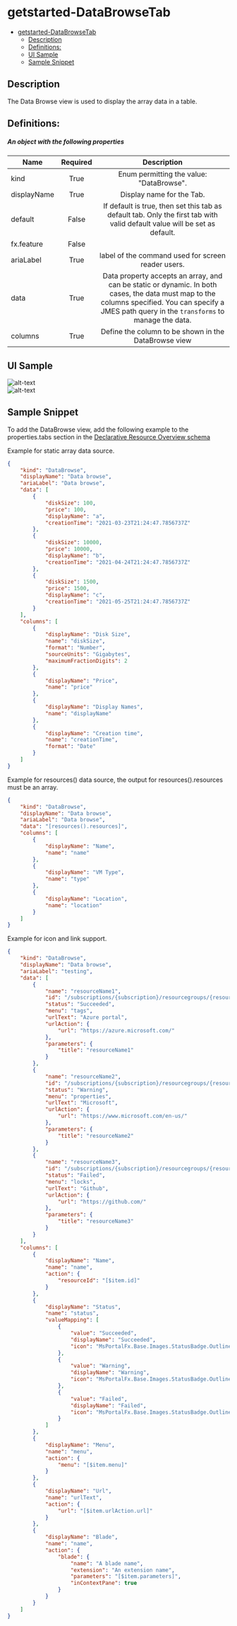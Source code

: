 <a name="getstarted-databrowsetab"></a>
# getstarted-DataBrowseTab
* [getstarted-DataBrowseTab](#getstarted-databrowsetab)
    * [Description](#getstarted-databrowsetab-description)
    * [Definitions:](#getstarted-databrowsetab-definitions)
    * [UI Sample](#getstarted-databrowsetab-ui-sample)
    * [Sample Snippet](#getstarted-databrowsetab-sample-snippet)

<a name="getstarted-databrowsetab-description"></a>
## Description
The Data Browse view is used to display the array data in a table.
<a name="getstarted-databrowsetab-definitions"></a>
## Definitions:
<a name="getstarted-databrowsetab-definitions-an-object-with-the-following-properties"></a>
##### An object with the following properties
| Name | Required | Description
| ---|:--:|:--:|
|kind|True|Enum permitting the value: "DataBrowse".
|displayName|True|Display name for the Tab.
|default|False|If default is true, then set this tab as default tab. Only the first tab with valid default value will be set as default.
|fx.feature|False|
|ariaLabel|True|label of the command used for screen reader users.
|data|True|Data property accepts an array, and can be static or dynamic. In both cases, the data must map to the columns specified. You can specify a JMES path query in the `transforms` to manage the data.
|columns|True|Define the column to be shown in the DataBrowse view
<a name="getstarted-databrowsetab-ui-sample"></a>
## UI Sample
![alt-text](../media/dx/views/DataBrowseTab.png "UI Sample")  
![alt-text](../media/dx/views/DataBrowseTabIcons.png "DataBrowse with Icons")  
<a name="getstarted-databrowsetab-sample-snippet"></a>
## Sample Snippet
  To add the DataBrowse view, add the following example to the properties.tabs section in the [Declarative Resource Overview schema](portalfx-declarative-overview.md#declarative-resource-overview-schema)


Example for static array data source.

```json
{
    "kind": "DataBrowse",
    "displayName": "Data browse",
    "ariaLabel": "Data browse",
    "data": [
        {
            "diskSize": 100,
            "price": 100,
            "displayName": "a",
            "creationTime": "2021-03-23T21:24:47.7856737Z"
        },
        {
            "diskSize": 10000,
            "price": 10000,
            "displayName": "b",
            "creationTime": "2021-04-24T21:24:47.7856737Z"
        },
        {
            "diskSize": 1500,
            "price": 1500,
            "displayName": "c",
            "creationTime": "2021-05-25T21:24:47.7856737Z"
        }
    ],
    "columns": [
        {
            "displayName": "Disk Size",
            "name": "diskSize",
            "format": "Number",
            "sourceUnits": "Gigabytes",
            "maximumFractionDigits": 2
        },
        {
            "displayName": "Price",
            "name": "price"
        },
        {
            "displayName": "Display Names",
            "name": "displayName"
        },
        {
            "displayName": "Creation time",
            "name": "creationTime",
            "format": "Date"
        }
    ]
}
```

Example for resources() data source, the output for resources().resources must be an array.

```json
{
    "kind": "DataBrowse",
    "displayName": "Data browse",
    "ariaLabel": "Data browse",
    "data": "[resources().resources]",
    "columns": [
        {
            "displayName": "Name",
            "name": "name"
        },
        {
            "displayName": "VM Type",
            "name": "type"
        },
        {
            "displayName": "Location",
            "name": "location"
        }
    ]
}
```

Example for icon and link support.

```json
{
	"kind": "DataBrowse",
	"displayName": "Data browse",
	"ariaLabel": "testing",
	"data": [
		{
			"name": "resourceName1",
			"id": "/subscriptions/{subscription}/resourcegroups/{resourcegroup}/providers/{provider}/{resourceType}/{resourceName}",
			"status": "Succeeded",
			"menu": "tags",
			"urlText": "Azure portal",
			"urlAction": {
				"url": "https://azure.microsoft.com/"
			},
			"parameters": {
				"title": "resourceName1"
			}
		},
		{
			"name": "resourceName2",
			"id": "/subscriptions/{subscription}/resourcegroups/{resourcegroup}/providers/{provider}/{resourceType}/{resourceName}",
			"status": "Warning",
			"menu": "properties",
			"urlText": "Microsoft",
			"urlAction": {
				"url": "https://www.microsoft.com/en-us/"
			},
			"parameters": {
				"title": "resourceName2"
			}
		},
		{
			"name": "resourceName3",
			"id": "/subscriptions/{subscription}/resourcegroups/{resourcegroup}/providers/{provider}/{resourceType}/{resourceName}",
			"status": "Failed",
			"menu": "locks",
			"urlText": "Github",
			"urlAction": {
				"url": "https://github.com/"
			},
			"parameters": {
				"title": "resourceName3"
			}
		}
	],
	"columns": [
		{
			"displayName": "Name",
			"name": "name",
			"action": {
				"resourceId": "[$item.id]"
			}
		},
		{
			"displayName": "Status",
			"name": "status",
			"valueMapping": [
				{
					"value": "Succeeded",
					"displayName": "Succeeded",
					"icon": "MsPortalFx.Base.Images.StatusBadge.Outline.Success"
				},
				{
					"value": "Warning",
					"displayName": "Warning",
					"icon": "MsPortalFx.Base.Images.StatusBadge.Outline.Warning"
				},
				{
					"value": "Failed",
					"displayName": "Failed",
					"icon": "MsPortalFx.Base.Images.StatusBadge.Outline.Failed"
				}
			]
		},
		{
			"displayName": "Menu",
			"name": "menu",
			"action": {
				"menu": "[$item.menu]"
			}
		},
		{
			"displayName": "Url",
			"name": "urlText",
			"action": {
				"url": "[$item.urlAction.url]"
			}
		},
		{
			"displayName": "Blade",
			"name": "name",
			"action": {
				"blade": {
					"name": "A blade name",
					"extension": "An extension name",
					"parameters": "[$item.parameters]",
					"inContextPane": true
				}
			}
		}
	]
}
```

